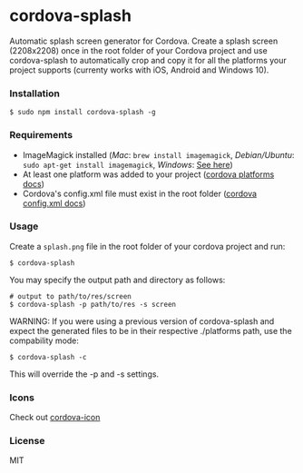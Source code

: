 # cordova-splash

Automatic splash screen generator for Cordova. Create a splash screen (2208x2208) once in the root folder of your Cordova project and use cordova-splash to automatically crop and copy it for all the platforms your project supports (currenty works with iOS, Android and Windows 10).

### Installation

    $ sudo npm install cordova-splash -g

### Requirements

- ImageMagick installed (*Mac*: `brew install imagemagick`, *Debian/Ubuntu*: `sudo apt-get install imagemagick`, *Windows*: [See here](http://www.imagemagick.org/script/binary-releases.php#windows))
- At least one platform was added to your project ([cordova platforms docs](http://cordova.apache.org/docs/en/edge/guide_platforms_index.md.html#Platform%20Guides))
- Cordova's config.xml file must exist in the root folder ([cordova config.xml docs](http://cordova.apache.org/docs/en/edge/config_ref_index.md.html#The%20config.xml%20File))

### Usage

Create a `splash.png` file in the root folder of your cordova project and run:

    $ cordova-splash
    
You may specify the output path and directory as follows:

    # output to path/to/res/screen
    $ cordova-splash -p path/to/res -s screen
    
WARNING: If you were using a previous version of cordova-splash and expect the generated files to be in their respective ./platforms
path, use the compability mode:

    $ cordova-splash -c
    
This will override the -p and -s settings.
    

### Icons

Check out [cordova-icon](https://github.com/AlexDisler/cordova-icon)

### License

MIT
